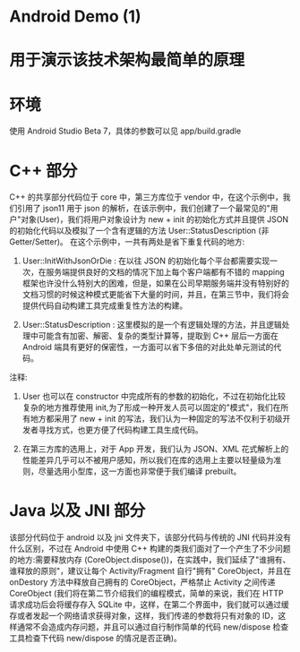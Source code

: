 # Android Demo (1)
# 用于演示该技术架构最简单的原理

# 环境
使用 Android Studio Beta 7，具体的参数可以见 app/build.gradle

# C++ 部分
C++ 的共享部分代码位于 core 中，第三方库位于 vendor 中，在这个示例中，我们引用了 json11 用于 json 的解析，在该示例中，我们创建了一个最常见的"用户"对象(User)，我们将用户对象设计为 new + init 的初始化方式并且提供 JSON 的初始化代码以及模拟了一个含有逻辑的方法 User::StatusDescription (非 Getter/Setter)。
在这个示例中，一共有两处是省下重复代码的地方:

1. User::InitWithJsonOrDie : 在以往 JSON 的初始化每个平台都需要实现一次，在服务端提供良好的文档的情况下加上每个客户端都有不错的 mapping 框架也许没什么特别大的困难，但是，如果在公司早期服务端并没有特别好的文档习惯的时候这种模式更能省下大量的时间，并且，在第三节中，我们将会提供代码自动构建工具完成重复性方法的构建。

2. User::StatusDescription : 这里模拟的是一个有逻辑处理的方法，并且逻辑处理中可能含有加密、解密、复杂的类型计算等，提取到 C++ 层后一方面在 Android 端具有更好的保密性，一方面可以省下多倍的对此处单元测试的代码。

注释:

1. User 也可以在 constructor 中完成所有的参数的初始化，不过在初始化比较复杂的地方推荐使用 init,为了形成一种开发人员可以固定的"模式"，我们在所有地方都采用了 new + init 的写法，我们认为一种固定的写法不仅利于初级开发者寻找方式，也更方便了代码构建工具生成代码。

2. 在第三方库的选用上，对于 App 开发，我们认为 JSON、XML 花式解析上的性能差异几乎可以不被用户感知，所以我们在库的选用上主要以轻量级为准则，尽量选用小型库，这一方面也非常便于我们编译 prebuilt。

# Java 以及 JNI 部分
该部分代码位于 android 以及 jni 文件夹下，该部分代码与传统的 JNI 代码并没有什么区别，不过在 Android 中使用 C++ 构建的类我们面对了一个产生了不少问题的地方:需要释放内存 (CoreObject.dispose())，在实践中，我们延续了"谁拥有、谁释放的原则"，建议让每个 Activity/Fragment 自行"拥有" CoreObject，并且在 onDestory 方法中释放自己拥有的 CoreObject，严格禁止 Activity 之间传递 CoreObject (我们将在第二节介绍我们的编程模式，简单的来说，我们在 HTTP 请求成功后会将缓存存入 SQLite 中，这样，在第二个界面中，我们就可以通过缓存或者发起一个网络请求获得对象，这样，我们传递的参数将只有对象的 ID，这样通常不会造成内存问题，并且可以通过自行制作简单的代码 new/dispose 检查工具检查下代码 new/dispose 的情况是否正确)。
